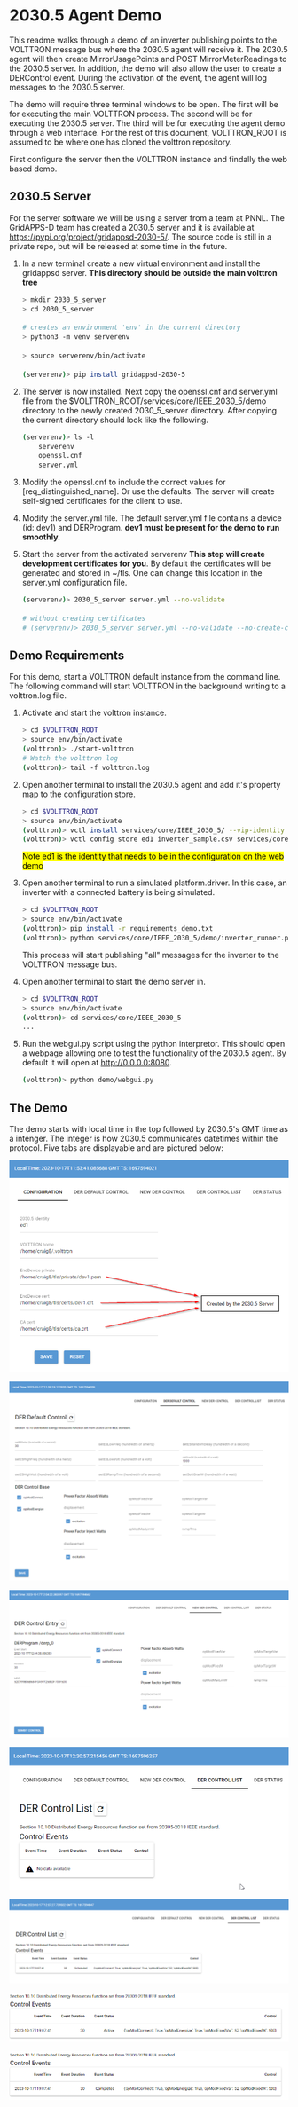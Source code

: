
# 2030.5 Agent Demo #

This readme walks through a demo of an inverter publishing points to the
VOLTTRON message bus where the 2030.5 agent will receive it.  The
2030.5 agent will then create MirrorUsagePoints and POST
MirrorMeterReadings to the 2030.5 server.  In addition,
the demo will also allow the user to create a DERControl event.  During the
activation of the event, the agent will log messages to the 2030.5 server.

The demo will require three terminal windows to be open.  The first will be for
executing the main VOLTTRON process.  The second will be for executing the
2030.5 server.  The third will be for executing the agent demo through a
web interface.  For the rest of this document, VOLTTRON_ROOT is assumed to be
where one has cloned the volttron repository.

First configure the server then the VOLTTRON instance and findally the web based
demo.

## 2030.5 Server ##

For the server software we will be using a server from a team at PNNL.  The
GridAPPS-D team has created a 2030.5 server and it is available at
<https://pypi.org/project/gridappsd-2030-5/>.  The source code is still in
a private repo, but will be released at some time in the future.

1. In a new terminal create a new virtual environment and install the
   gridappsd server.  **This directory should be outside the main volttron tree**

    ```bash
    > mkdir 2030_5_server
    > cd 2030_5_server

    # creates an environment 'env' in the current directory
    > python3 -m venv serverenv

    > source serverenv/bin/activate

    (serverenv)> pip install gridappsd-2030-5
    ```

1. The server is now installed.  Next copy the openssl.cnf and server.yml file
   from the $VOLTTRON_ROOT/services/core/IEEE_2030_5/demo directory to the newly
   created 2030_5_server directory.  After copying the current directory should
   look like the following.

    ```bash
    (serverenv)> ls -l
        serverenv
        openssl.cnf
        server.yml
    ```

1. Modify the openssl.cnf to include the correct values for [req_distinguished_name].
   Or use the defaults.  The server will create self-signed certificates for the
   client to use.

1. Modify the server.yml file.  The default server.yml file contains a device (id: dev1) and
   DERProgram.  **dev1 must be present for the demo to run smoothly.**

1. Start the server from the activated serverenv **This step will create development certificates
   for you**.  By default the certificates will be generated and stored in ~/tls.  One can change
   this location in the server.yml configuration file.

    ```bash
    (serverenv)> 2030_5_server server.yml --no-validate

    # without creating certificates
    # (serverenv)> 2030_5_server server.yml --no-validate --no-create-certs
    ```

## Demo Requirements ##

For this demo, start a VOLTTRON default instance from the command line.  The following command will
start VOLTTRON in the background writing to a volttron.log file.

1. Activate and start the volttron instance.

    ```bash
    > cd $VOLTTRON_ROOT
    > source env/bin/activate
    (volttron)> ./start-volttron
    # Watch the volttron log
    (volttron)> tail -f volttron.log
    ```

1. Open another terminal to install the 2030.5 agent and add it's property map to the configuration store.

    ```bash
    > cd $VOLTTRON_ROOT
    > source env/bin/activate
    (volttron)> vctl install services/core/IEEE_2030_5/ --vip-identity ed1 --agent-config services/core/IEEE_2030_5/example.config.yml
    (volttron)> vctl config store ed1 inverter_sample.csv services/core/IEEE_2030_5/inverter_sample.csv --csv
    ```

    <mark>Note ed1 is the identity that needs to be in the configuration on the web demo</mark>

1. Open another terminal to run a simulated platform.driver.  In this case, an inverter with a
   connected battery is being simulated.

    ```bash
    > cd $VOLTTRON_ROOT
    > source env/bin/activate
    (volttron)> pip install -r requirements_demo.txt
    (volttron)> python services/core/IEEE_2030_5/demo/inverter_runner.py
    ```

    This process will start publishing "all" messages for the inverter to the VOLTTRON message bus.

1. Open another terminal to start the demo server in.

    ```bash
    > cd $VOLTTRON_ROOT
    > source env/bin/activate
    (volttron)> cd services/core/IEEE_2030_5
    ...
    ```

1. Run the webgui.py script using the python interpretor.  This should open a webpage allowing one
   to test the functionality of the 2030.5 agent.  By default it will open at <http://0.0.0.0:8080>.

    ```bash
    (volttron)> python demo/webgui.py
    ```

## The Demo ##

The demo starts with local time in the top followed by 2030.5's GMT time as a intenger.  The integer
is how 2030.5 communicates datetimes within the protocol.  Five tabs are displayable and are
pictured below:

![Configuration Tab](./demo/images/configuration.png)

![DER Default Control](./demo/images/default_control.png)

![New DER Control](./demo/images/control_entry.png)

![DER Control List - No Events](./demo/images/control_list_no_events.png)

![DER Control List - Scheduled](./demo/images/control_list_scheduled.png)

![DER Control List - Active](./demo/images/control_list_active.png)

![DER Control List - Complete](./demo/images/control_list_complete.png)
